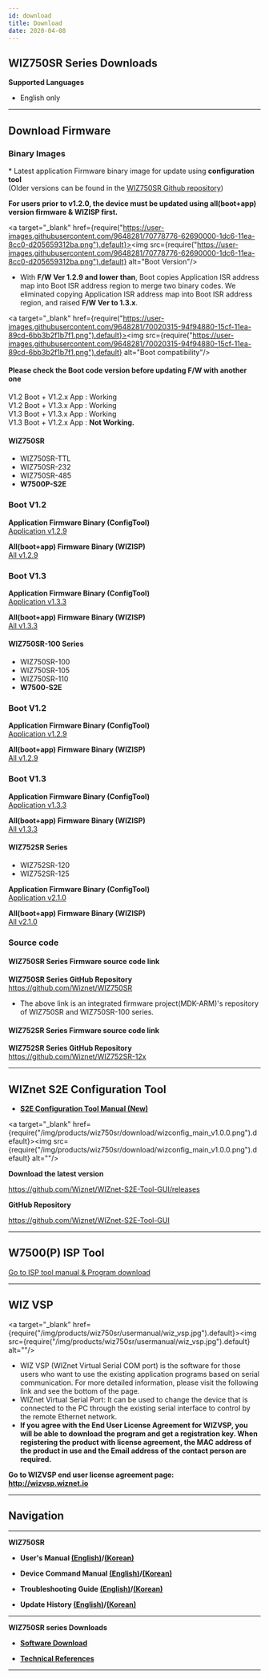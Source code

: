 ```yaml
---
id: download
title: Download
date: 2020-04-08
---
```


## WIZ750SR Series Downloads

**Supported Languages**
   * English only

-----

## Download Firmware

### Binary Images

\* Latest application Firmware binary image for update using
**configuration tool**  
(Older versions can be found in the [WIZ750SR Github
repository](https://github.com/Wiznet/WIZ750SR/releases))

**For users prior to v1.2.0,
the device must be updated using all(boot+app) version firmware & WIZISP
first.**

<a target="_blank" href={require("https://user-images.githubusercontent.com/9648281/70778776-62690000-1dc6-11ea-8cc0-d205659312ba.png").default}><img src={require("https://user-images.githubusercontent.com/9648281/70778776-62690000-1dc6-11ea-8cc0-d205659312ba.png").default} alt="Boot Version"/></a>

  - With **F/W Ver 1.2.9 and lower than**, Boot copies Application ISR
    address map into Boot ISR address region to merge two binary codes.
    We eliminated copying Application ISR address map into Boot ISR
    address region, and raised **F/W Ver to 1.3.x**.

<a target="_blank" href={require("https://user-images.githubusercontent.com/9648281/70020315-94f94880-15cf-11ea-89cd-6bb3b2f1b7f1.png").default}><img src={require("https://user-images.githubusercontent.com/9648281/70020315-94f94880-15cf-11ea-89cd-6bb3b2f1b7f1.png").default} alt="Boot compatibility"/></a>

#### Please check the Boot code version before updating F/W with another one

V1.2 Boot + V1.2.x App : Working  
V1.2 Boot + V1.3.x App : Working  
V1.3 Boot + V1.3.x App : Working  
V1.3 Boot + V1.2.x App : **Not Working.**

#### WIZ750SR

  - WIZ750SR-TTL
  - WIZ750SR-232
  - WIZ750SR-485
  - **W7500P-S2E**

### Boot V1.2

**Application Firmware Binary (ConfigTool)**  
[Application v1.2.9](https://github.com/Wiznet/WIZ750SR/releases/download/v1.2.9/WIZ750SRv129.bin)

**All(boot+app) Firmware Binary (WIZISP)**  
[All v1.2.9](https://github.com/Wiznet/WIZ750SR/releases/download/v1.2.9/WIZ750SRv129_incl_Boot.bin)

### Boot V1.3

**Application Firmware Binary (ConfigTool)**  
[Application v1.3.3](https://github.com/Wiznet/WIZ750SR/releases/download/v1.3.3/WIZ750SRv133.bin)

**All(boot+app) Firmware Binary (WIZISP)**  
[All v1.3.3](https://github.com/Wiznet/WIZ750SR/releases/download/v1.3.3/WIZ750SRv133_incl_Boot.bin)

#### WIZ750SR-100 Series

  - WIZ750SR-100
  - WIZ750SR-105
  - WIZ750SR-110
  - **W7500-S2E**

### Boot V1.2

**Application Firmware Binary (ConfigTool)**  
[Application v1.2.9](https://github.com/Wiznet/WIZ750SR/releases/download/v1.2.9/WIZ750SR-1xxv129.bin)

**All(boot+app) Firmware Binary (WIZISP)**  
[All v1.2.9](https://github.com/Wiznet/WIZ750SR/releases/download/v1.2.9/WIZ750SR-1xxv129_incl_Boot.bin)


### Boot V1.3

**Application Firmware Binary (ConfigTool)**  
[Application v1.3.3](https://github.com/Wiznet/WIZ750SR/releases/download/v1.3.3/WIZ750SR-1xxv133.bin)

**All(boot+app) Firmware Binary (WIZISP)**  
[All v1.3.3](https://github.com/Wiznet/WIZ750SR/releases/download/v1.3.3/WIZ750SR-1xxv133_incl_Boot.bin)

#### WIZ752SR Series

  - WIZ752SR-120
  - WIZ752SR-125

**Application Firmware Binary
(ConfigTool)**  
<a href="/img/products/wiz750sr/download/wiz752sr_app_v2.1.0.zip" target="_blank">Application v2.1.0</a>

**All(boot+app) Firmware Binary (WIZISP)**  
<a href="/img/products/wiz750sr/download/wiz752sr_all_v2.1.0.zip" target="_blank">All v2.1.0</a>

### Source code

#### WIZ750SR Series Firmware source code link

**WIZ750SR Series GitHub
Repository**  
<https://github.com/Wiznet/WIZ750SR>


  - The above link is an integrated firmware project(MDK-ARM)'s
    repository of WIZ750SR and WIZ750SR-100 series.

#### WIZ752SR Series Firmware source code link

**WIZ752SR Series GitHub
Repository**  
<https://github.com/Wiznet/WIZ752SR-12x> 

-----

## WIZnet S2E Configuration Tool

  - **[S2E Configuration Tool Manual (New)](configuration_tool_manual_new-EN)**


<a target="_blank" href={require("/img/products/wiz750sr/download/wizconfig_main_v1.0.0.png").default}><img src={require("/img/products/wiz750sr/download/wizconfig_main_v1.0.0.png").default} alt=""/></a>

**Download the latest version**

https://github.com/Wiznet/WIZnet-S2E-Tool-GUI/releases

**GitHub Repository**

https://github.com/Wiznet/WIZnet-S2E-Tool-GUI

-----

## W7500(P) ISP Tool

  
[Go to ISP tool manual & Program download](/Product/iMCU/W7500/documents/appnote/how_to_use_isp_tool)  

-----

## WIZ VSP


<a target="_blank" href={require("/img/products/wiz750sr/usermanual/wiz_vsp.jpg").default}><img src={require("/img/products/wiz750sr/usermanual/wiz_vsp.jpg").default} alt=""/></a> 

  - WIZ VSP (WIZnet Virtual Serial COM port) is the software for those
    users who want to use the existing application programs based on
    serial communication. For more detailed information, please visit
    the following link and see the bottom of the page.
  - WIZnet Virtual Serial Port: It can be used to change the device that
    is connected to the PC through the existing serial interface to
    control by the remote Ethernet network.
  - **If you agree with the End User License Agreement for WIZVSP, you
    will be able to download the program and get a registration key.
    When registering the product with license agreement, the MAC address
    of the product in use and the Email address of the contact person
    are required.**

**Go to WIZVSP end user license agreement page:**  
**<http://wizvsp.wiznet.io>**

-----

## Navigation

-----

 **WIZ750SR** 

  - **User's Manual [(English)](users_manual-EN)/[(Korean)](users_manual-KO)** 
  
  - **Device Command Manual [(English)](Command_Manual-EN)/[(Korean)](Command_Manual-KO)**
  
  - **Troubleshooting Guide [(English)](Trouble_Shooting-EN)/[(Korean)](Trouble_Shooting-KO)**
  
  - **Update History [(English)](Series_Update_History-EN)/[(Korean)](Series_Update_History-KO)**
  
-----

**WIZ750SR series Downloads** 

  - **[Software Download](Download)**

  - **[Technical References](Technical_References)**

-----
